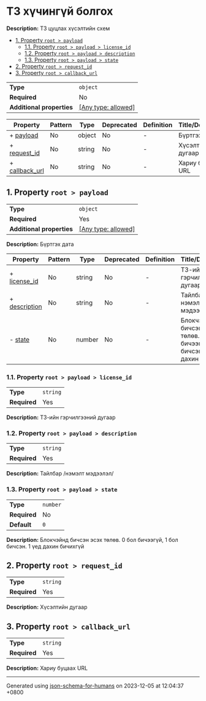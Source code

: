 # ТЗ хүчингүй болгох

**Description:** ТЗ цуцлах хүсэлтийн схем

- [1. Property `root > payload`](#payload)
  - [1.1. Property `root > payload > license_id`](#payload_license_id)
  - [1.2. Property `root > payload > description`](#payload_description)
  - [1.3. Property `root > payload > state`](#payload_state)
- [2. Property `root > request_id`](#request_id)
- [3. Property `root > callback_url`](#callback_url)

|                           |                                                                           |
| ------------------------- | ------------------------------------------------------------------------- |
| **Type**                  | `object`                                                                  |
| **Required**              | No                                                                        |
| **Additional properties** | [[Any type: allowed]](# "Additional Properties of any type are allowed.") |


| Property                         | Pattern | Type   | Deprecated | Definition | Title/Description |
| -------------------------------- | ------- | ------ | ---------- | ---------- | ----------------- |
| + [payload](#payload )           | No      | object | No         | -          | Бүртгэх дата      |
| + [request_id](#request_id )     | No      | string | No         | -          | Хүсэлтийн дугаар  |
| + [callback_url](#callback_url ) | No      | string | No         | -          | Хариу буцаах URL  |

## <a name="payload"></a>1. Property `root > payload`

|                           |                                                                           |
| ------------------------- | ------------------------------------------------------------------------- |
| **Type**                  | `object`                                                                  |
| **Required**              | Yes                                                                       |
| **Additional properties** | [[Any type: allowed]](# "Additional Properties of any type are allowed.") |

**Description:** Бүртгэх дата

| Property                               | Pattern | Type   | Deprecated | Definition | Title/Description                                                               |
| -------------------------------------- | ------- | ------ | ---------- | ---------- | ------------------------------------------------------------------------------- |
| + [license_id](#payload_license_id )   | No      | string | No         | -          | ТЗ-ийн гэрчилгээний дугаар                                                      |
| + [description](#payload_description ) | No      | string | No         | -          | Тайлбар /нэмэлт мэдээлэл/                                                       |
| - [state](#payload_state )             | No      | number | No         | -          | Блокчэйнд бичсэн эсэх төлөв. 0 бол бичээгүй, 1 бол бичсэн. 1 үед дахин бичихгүй |

### <a name="payload_license_id"></a>1.1. Property `root > payload > license_id`

|              |          |
| ------------ | -------- |
| **Type**     | `string` |
| **Required** | Yes      |

**Description:** ТЗ-ийн гэрчилгээний дугаар

### <a name="payload_description"></a>1.2. Property `root > payload > description`

|              |          |
| ------------ | -------- |
| **Type**     | `string` |
| **Required** | Yes      |

**Description:** Тайлбар /нэмэлт мэдээлэл/

### <a name="payload_state"></a>1.3. Property `root > payload > state`

|              |          |
| ------------ | -------- |
| **Type**     | `number` |
| **Required** | No       |
| **Default**  | `0`      |

**Description:** Блокчэйнд бичсэн эсэх төлөв. 0 бол бичээгүй, 1 бол бичсэн. 1 үед дахин бичихгүй

## <a name="request_id"></a>2. Property `root > request_id`

|              |          |
| ------------ | -------- |
| **Type**     | `string` |
| **Required** | Yes      |

**Description:** Хүсэлтийн дугаар

## <a name="callback_url"></a>3. Property `root > callback_url`

|              |          |
| ------------ | -------- |
| **Type**     | `string` |
| **Required** | Yes      |

**Description:** Хариу буцаах URL

----------------------------------------------------------------------------------------------------------------------------
Generated using [json-schema-for-humans](https://github.com/coveooss/json-schema-for-humans) on 2023-12-05 at 12:04:37 +0800
